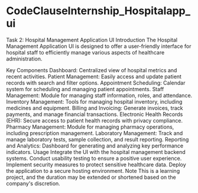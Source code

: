 # CodeClauseInternship_Hospitalapp_ui
Task 2: Hospital Management Application UI
Introduction
The Hospital Management Application UI is designed to offer a user-friendly interface for hospital staff to efficiently manage various aspects of healthcare administration.

Key Components
Dashboard: Centralized view of hospital metrics and recent activities.
Patient Management: Easily access and update patient records with search and filter options.
Appointment Scheduling: Calendar system for scheduling and managing patient appointments.
Staff Management: Module for managing staff information, roles, and attendance.
Inventory Management: Tools for managing hospital inventory, including medicines and equipment.
Billing and Invoicing: Generate invoices, track payments, and manage financial transactions.
Electronic Health Records (EHR): Secure access to patient health records with privacy compliance.
Pharmacy Management: Module for managing pharmacy operations, including prescription management.
Laboratory Management: Track and manage laboratory tests, sample collection, and result reporting.
Reporting and Analytics: Dashboard for generating and analyzing key performance indicators.
Usage
Integrate the UI with the hospital management backend systems.
Conduct usability testing to ensure a positive user experience.
Implement security measures to protect sensitive healthcare data.
Deploy the application to a secure hosting environment.
Note
This is a learning project, and the duration may be extended or shortened based on the company's discretion.
